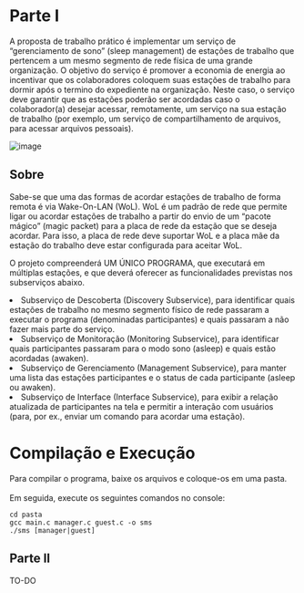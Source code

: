 # Parte I

A proposta de trabalho prático é implementar um serviço de “gerenciamento de sono” (sleep management) de estações de trabalho que pertencem a um mesmo segmento de rede física de uma grande organização. O objetivo
do serviço é promover a economia de energia ao incentivar que os colaboradores coloquem suas estações de trabalho para dormir após o termino do expediente na organização. Neste caso, o serviço deve garantir que as
estações poderão ser acordadas caso o colaborador(a) desejar acessar, remotamente, um serviço na sua estação de trabalho (por exemplo, um serviço de compartilhamento de arquivos, para acessar arquivos pessoais).

![image](https://user-images.githubusercontent.com/49589136/221374877-dca7ff74-4819-4698-9489-8e9029f81d56.png)

## Sobre
Sabe-se que uma das formas de acordar estações de trabalho de forma remota é via Wake-On-LAN (WoL). WoL é um padrão de rede que permite ligar ou acordar estações de trabalho a partir do envio de um “pacote mágico” (magic packet) para a placa de rede da estação que se deseja acordar. Para isso, a placa de rede deve suportar WoL
e a placa mãe da estação do trabalho deve estar configurada para aceitar WoL.

O projeto compreenderá UM ÚNICO PROGRAMA, que executará em múltiplas estações, e que deverá oferecer as
funcionalidades previstas nos subserviços abaixo.
<li>
Subserviço de Descoberta (Discovery Subservice), para identificar quais estações de trabalho no mesmo
segmento físico de rede passaram a executar o programa (denominadas participantes) e quais passaram a
não fazer mais parte do serviço.
</li>
<li>
Subserviço de Monitoração (Monitoring Subservice), para identificar quais participantes passaram para o
modo sono (asleep) e quais estão acordadas (awaken).
</li>
<li>
Subserviço de Gerenciamento (Management Subservice), para manter uma lista das estações
participantes e o status de cada participante (asleep ou awaken).
</li>
<li>
Subserviço de Interface (Interface Subservice), para exibir a relação atualizada de participantes na tela e
permitir a interação com usuários (para, por ex., enviar um comando para acordar uma estação).
</li>

# Compilação e Execução

Para compilar o programa, baixe os arquivos e coloque-os em uma pasta.
<br><br>
Em seguida, execute os seguintes comandos no console:
```
cd pasta
gcc main.c manager.c guest.c -o sms
./sms [manager|guest]
```

## Parte II

TO-DO

